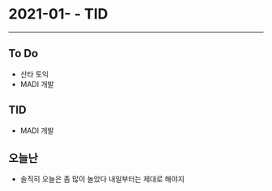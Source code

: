 # 2021-01- - TID
----

## To Do
- 산타 토익
- MADI 개발
## TID
- MADI 개발

## 오늘난
- 솔직히 오늘은 좀 많이 놀았다 내일부터는 제대로 해야지